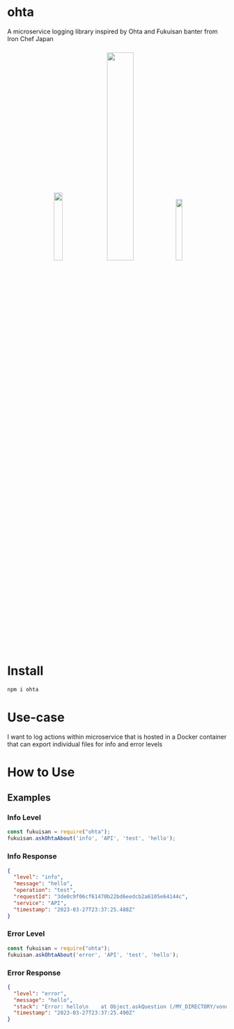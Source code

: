 # ohta
A microservice logging library inspired by Ohta and Fukuisan banter from Iron Chef Japan

<h3 align="center">
  <img height="20%" width="20%" src="https://encrypted-tbn0.gstatic.com/images?q=tbn:ANd9GcQx6X5yxYXVVBSfe9Y2M1BzPz6JJ9rtNih1L9MCHhnq0JX1FKAA"/>
    <img height="35%" width="35%" src="https://resizing.flixster.com/ytPGaJFJrWIJO3fZ83mGPe_ReH0=/fit-in/1152x864/v2/https://flxt.tmsimg.com/assets/p16092786_b_h9_aa.jpg"/>
  <img height="19%" width="17%" src="https://www.themoviedb.org/t/p/w300_and_h450_bestv2/3hIuCVqZx6iRJGsw2Dw65fY077j.jpg"/>

  
</h3>

# Install
``` bash
npm i ohta
```

# Use-case
I want to log actions within microservice that is hosted in a Docker container that can export individual files for info and error levels

# How to Use
## Examples 

### Info Level
``` javascript
const fukuisan = require("ohta");
fukuisan.askOhtaAbout('info', 'API', 'test', 'hello');
```

### Info Response
``` json
{
  "level": "info",
  "message": "hello",
  "operation": "test",
  "requestId": "3de0c9f06cf61470b22bd6eedcb2a6105e64144c",
  "service": "API",
  "timestamp": "2023-03-27T23:37:25.488Z"
}
```

### Error Level
``` javascript
const fukuisan = require("ohta");
fukuisan.askOhtaAbout('error', 'API', 'test', 'hello');
```

### Error Response
``` json
{
  "level": "error",
  "message": "hello",
  "stack": "Error: hello\n    at Object.askQuestion (/MY_DIRECTORY/vondas-network/ohta/lib/askQuestion.js:14:23)\n    at Object.askOhtaAbout (/MY_DIRECTORY/vondas-network/ohta/index.js:11:10)\n    at Object.<anonymous> (/MY_DIRECTORY/vondas-network/ohta/example/example.js:7:10)\n    at Module._compile (internal/modules/cjs/loader.js:1068:30)\n    at Object.Module._extensions..js (internal/modules/cjs/loader.js:1097:10)\n    at Module.load (internal/modules/cjs/loader.js:933:32)\n    at Function.Module._load (internal/modules/cjs/loader.js:774:14)\n    at Function.executeUserEntryPoint [as runMain] (internal/modules/run_main.js:72:12)\n    at internal/main/run_main_module.js:17:47",
  "timestamp": "2023-03-27T23:37:25.490Z"
}
```
